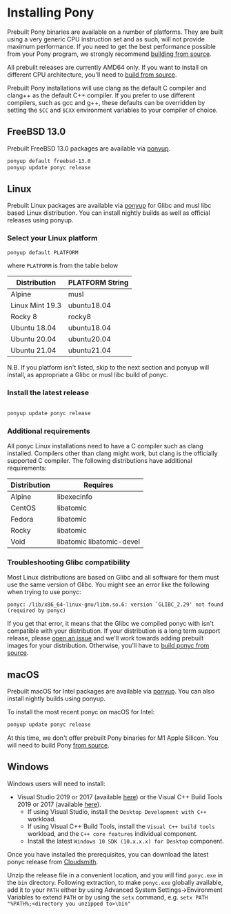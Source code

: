 # Installing Pony

Prebuilt Pony binaries are available on a number of platforms. They are built using a very generic CPU instruction set and as such, will not provide maximum performance. If you need to get the best performance possible from your Pony program, we strongly recommend [building from source](BUILD.md).

All prebuilt releases are currently AMD64 only. If you want to install on different CPU architecture, you'll need to [build from source](BUILD.md).

Prebuilt Pony installations will use clang as the default C compiler and clang++ as the default C++ compiler. If you prefer to use different compilers, such as gcc and g++, these defaults can be overridden by setting the `$CC` and `$CXX` environment variables to your compiler of choice.

## FreeBSD 13.0

Prebuilt FreeBSD 13.0 packages are available via [ponyup](https://github.com/ponylang/ponyup).

```bash
ponyup default freebsd-13.0
ponyup update ponyc release
```

## Linux

Prebuilt Linux packages are available via [ponyup](https://github.com/ponylang/ponyup) for Glibc and musl libc based Linux distribution. You can install nightly builds as well as official releases using ponyup.

### Select your Linux platform

```bash
ponyup default PLATFORM
```

where `PLATFORM` is from the table below

Distribution | PLATFORM String
--- | ---
Alpine | musl
Linux Mint 19.3 | ubuntu18.04
Rocky 8 | rocky8
Ubuntu 18.04 | ubuntu18.04
Ubuntu 20.04 | ubuntu20.04
Ubuntu 21.04 | ubuntu21.04

N.B. If you platform isn't listed, skip to the next section and ponyup will install, as appropriate a Glibc or musl libc build of ponyc.

### Install the latest release

```bash

ponyup update ponyc release
```

### Additional requirements

All ponyc Linux installations need to have a C compiler such as clang installed. Compilers other than clang might work, but clang is the officially supported C compiler. The following distributions have additional requirements:

Distribution | Requires
--- | ---
Alpine | libexecinfo
CentOS | libatomic
Fedora | libatomic
Rocky | libatomic
Void | libatomic libatomic-devel

### Troubleshooting Glibc compatibility

Most Linux distributions are based on Glibc and all software for them must use the same version of Glibc. You might see an error like the following when trying to use ponyc:

```console
ponyc: /lib/x86_64-linux-gnu/libm.so.6: version `GLIBC_2.29' not found (required by ponyc)
```

If you get that error, it means that the Glibc we compiled ponyc with isn't compatible with your distribution. If your distribution is a long term support release, please [open an issue](https://github.com/ponylang/ponyc/issues) and we'll work towards adding prebuilt images for your distribution. Otherwise, you'll have to [build ponyc from source](BUILD.md).

## macOS

Prebuilt macOS for Intel packages are available via [ponyup](https://github.com/ponylang/ponyup). You can also install nightly builds using ponyup.

To install the most recent ponyc on macOS for Intel:

```bash
ponyup update ponyc release
```

At this time, we don't offer prebuilt Pony binaries for M1 Apple Silicon. You will need to build Pony [from source](BUILD.md).

## Windows

Windows users will need to install:

- Visual Studio 2019 or 2017 (available [here](https://www.visualstudio.com/vs/community/)) or the Visual C++ Build Tools 2019 or 2017 (available [here](https://visualstudio.microsoft.com/visual-cpp-build-tools/)).
  - If using Visual Studio, install the `Desktop Development with C++` workload.
  - If using Visual C++ Build Tools, install the `Visual C++ build tools` workload, and the `C++ core features` individual component.
  - Install the latest `Windows 10 SDK (10.x.x.x) for Desktop` component.

Once you have installed the prerequisites, you can download the latest ponyc release from [Cloudsmith](https://dl.cloudsmith.io/public/ponylang/releases/raw/versions/latest/ponyc-x86-64-pc-windows-msvc.zip).

Unzip the release file in a convenient location, and you will find `ponyc.exe` in the `bin` directory. Following extraction, to make `ponyc.exe` globally available, add it to your `PATH` either by using Advanced System Settings->Environment Variables to extend `PATH` or by using the `setx` command, e.g. `setx PATH "%PATH%;<directory you unzipped to>\bin"`
